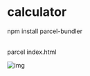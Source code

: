# calculator
<p>npm install parcel-bundler</p> <br>
parcel index.html

![img](http://i.imgur.com/yourfilename.png)
